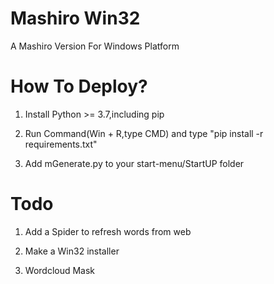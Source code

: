 # Mashiro Win32

A Mashiro Version For Windows Platform

# How To Deploy?

1. Install Python >= 3.7,including pip

2. Run Command(Win + R,type CMD) and type "pip install -r requirements.txt"

3. Add mGenerate.py to your start-menu/StartUP folder

# Todo

1. Add a Spider to refresh words from web

2. Make a Win32 installer

3. Wordcloud Mask